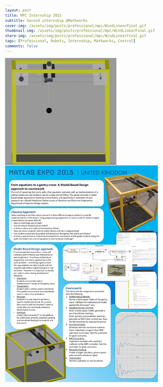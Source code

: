 ```yaml
---
layout: post
title: MPC Internship 2015
subtitle: Second internship @Mathworks
cover-img: /assets/img/posts/professional/mpc/WindLinearFinal.gif
thumbnail-img: /assets/img/posts/professional/mpc/WindLinearFinal.gif
share-img: /assets/img/posts/professional/mpc/WindLinearFinal.gif
tags: [Professional, Robots, Internship, Mathworks, Control]
comments: false
---
```



<img src="/assets/img/posts/professional/mpc/LinearSimFinal.gif" alt="">
<img src="/assets/img/posts/professional/mpc/LinearRealFinal.gif" alt="">
<img src="/assets/img/posts/professional/mpc/WindLinearFinal.gif" alt="">


<img src="/assets/img/posts/professional/mpc/expo.png" alt="">
